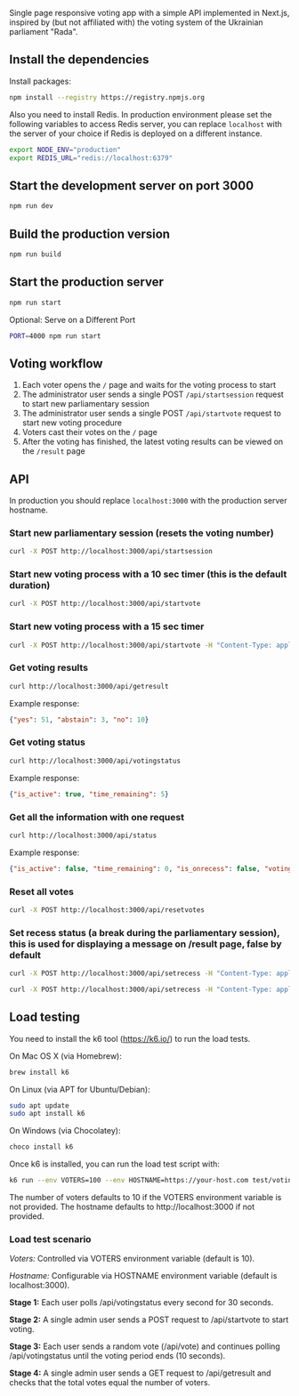 Single page responsive voting app with a simple API implemented in Next.js, inspired by (but not affiliated with) the voting system of the Ukrainian parliament "Rada".

## Install the dependencies

Install packages:

```sh
npm install --registry https://registry.npmjs.org
```

Also you need to install Redis. In production environment please set the following variables to access Redis server, you can replace `localhost` with the server of your choice if Redis is deployed on a different instance.

```sh
export NODE_ENV="production"
export REDIS_URL="redis://localhost:6379"
```

## Start the development server on port 3000

```sh
npm run dev
```

## Build the production version

```sh
npm run build
```

## Start the production server

```sh
npm run start
```

Optional: Serve on a Different Port

```sh
PORT=4000 npm run start
```

## Voting workflow

1. Each voter opens the `/` page and waits for the voting process to start
2. The administrator user sends a single POST `/api/startsession` request to start new parliamentary session
3. The administrator user sends a single POST `/api/startvote` request to start new voting procedure
4. Voters cast their votes on the `/` page
5. After the voting has finished, the latest voting results can be viewed on the `/result` page

## API

In production you should replace `localhost:3000` with the production server hostname.

### Start new parliamentary session (resets the voting number)

```sh
curl -X POST http://localhost:3000/api/startsession
```

### Start new voting process with a 10 sec timer (this is the default duration)

```sh
curl -X POST http://localhost:3000/api/startvote
```

### Start new voting process with a 15 sec timer

```sh
curl -X POST http://localhost:3000/api/startvote -H "Content-Type: application/json" -d '{"duration": 15}'
```

### Get voting results

```sh
curl http://localhost:3000/api/getresult
```

Example response:

```json
{"yes": 51, "abstain": 3, "no": 10}
```

### Get voting status

```bash
curl http://localhost:3000/api/votingstatus
```

Example response:

```json
{"is_active": true, "time_remaining": 5}
```

### Get all the information with one request

```bash
curl http://localhost:3000/api/status
```

Example response:

```json
{"is_active": false, "time_remaining": 0, "is_onrecess": false, "voting_number": 3, "results": {"yes": 0,"abstain": 0,"no": 1}}
```

### Reset all votes

```sh
curl -X POST http://localhost:3000/api/resetvotes
```

### Set recess status (a break during the parliamentary session), this is used for displaying a message on /result page, false by default

```sh
curl -X POST http://localhost:3000/api/setrecess -H "Content-Type: application/json" -d '{"status": true}'

curl -X POST http://localhost:3000/api/setrecess -H "Content-Type: application/json" -d '{"status": false}'
```

## Load testing

You need to install the k6 tool (https://k6.io/) to run the load tests.

On Mac OS X (via Homebrew):

```sh
brew install k6
```

On Linux (via APT for Ubuntu/Debian):

```sh
sudo apt update
sudo apt install k6
```

On Windows (via Chocolatey):

```sh
choco install k6
```

Once k6 is installed, you can run the load test script with:

```sh
k6 run --env VOTERS=100 --env HOSTNAME=https://your-host.com test/voting-load-test.js
```

The number of voters defaults to 10 if the VOTERS environment variable is not provided. The hostname defaults to http://localhost:3000 if not provided.

### Load test scenario

*Voters:* Controlled via VOTERS environment variable (default is 10).

*Hostname:* Configurable via HOSTNAME environment variable (default is localhost:3000).

**Stage 1:** Each user polls /api/votingstatus every second for 30 seconds.

**Stage 2:** A single admin user sends a POST request to /api/startvote to start voting.

**Stage 3:** Each user sends a random vote (/api/vote) and continues polling /api/votingstatus until the voting period ends (10 seconds).

**Stage 4:** A single admin user sends a GET request to /api/getresult and checks that the total votes equal the number of voters.
